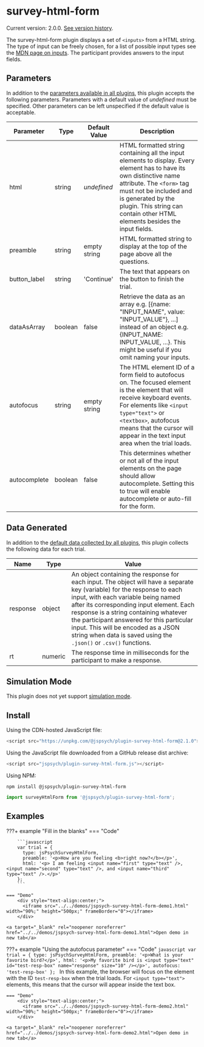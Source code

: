 # survey-html-form

Current version: 2.0.0. [See version history](https://github.com/jspsych/jsPsych/blob/main/packages/plugin-survey-html-form/CHANGELOG.md).

The survey-html-form plugin displays a set of `<inputs>` from a HTML string. The type of input can be freely chosen, for a list of possible input types see the [MDN page on inputs](https://developer.mozilla.org/en-US/docs/Web/HTML/Element/input). The participant provides answers to the input fields.

## Parameters

In addition to the [parameters available in all plugins](../overview/plugins.md#parameters-available-in-all-plugins), this plugin accepts the following parameters. Parameters with a default value of *undefined* must be specified. Other parameters can be left unspecified if the default value is acceptable.

Parameter | Type | Default Value | Description
----------|------|---------------|------------
html | string | *undefined* | HTML formatted string containing all the input elements to display. Every element has to have its own distinctive name attribute. The `<form>` tag must not be included and is generated by the plugin. This string can contain other HTML elements besides the input fields.
preamble | string | empty string | HTML formatted string to display at the top of the page above all the questions.
button_label | string |  'Continue' | The text that appears on the button to finish the trial.
dataAsArray | boolean |  false | Retrieve the data as an array e.g. [{name: "INPUT_NAME", value: "INPUT_VALUE"}, ...] instead of an object e.g. {INPUT_NAME: INPUT_VALUE, ...}. This might be useful if you omit naming your inputs.
autofocus | string | empty string | The HTML element ID of a form field to autofocus on. The focused element is the element that will receive keyboard events. For elements like `<input type="text">` or `<textbox>`, autofocus means that the cursor will appear in the text input area when the trial loads.
autocomplete | boolean | false | This determines whether or not all of the input elements on the page should allow autocomplete. Setting this to true will enable autocomplete or auto-fill for the form.

## Data Generated

In addition to the [default data collected by all plugins](../overview/plugins.md#data-collected-by-all-plugins), this plugin collects the following data for each trial.

Name | Type | Value
-----|------|------
response | object | An object containing the response for each input. The object will have a separate key (variable) for the response to each input, with each variable being named after its corresponding input element. Each response is a string containing whatever the participant answered for this particular input. This will be encoded as a JSON string when data is saved using the `.json()` or `.csv()` functions. |
rt | numeric | The response time in milliseconds for the participant to make a response. |

## Simulation Mode

This plugin does not yet support [simulation mode](../overview/simulation.md).

## Install

Using the CDN-hosted JavaScript file:

```js
<script src="https://unpkg.com/@jspsych/plugin-survey-html-form@2.1.0"></script>
```

Using the JavaScript file downloaded from a GitHub release dist archive:

```js
<script src="jspsych/plugin-survey-html-form.js"></script>
```

Using NPM:

```
npm install @jspsych/plugin-survey-html-form
```
```js
import surveyHtmlForm from '@jspsych/plugin-survey-html-form';
```

## Examples

???+ example "Fill in the blanks"
    === "Code"

        ```javascript
        var trial = {
          type: jsPsychSurveyHtmlForm,
          preamble: '<p>How are you feeling <b>right now?</b></p>',
          html: '<p> I am feeling <input name="first" type="text" />, <input name="second" type="text" />, and <input name="third" type="text" />.</p>'
        };
        ```

    === "Demo"
        <div style="text-align:center;">
          <iframe src="../../demos/jspsych-survey-html-form-demo1.html" width="90%;" height="500px;" frameBorder="0"></iframe>
        </div>

    <a target="_blank" rel="noopener noreferrer" href="../../demos/jspsych-survey-html-form-demo1.html">Open demo in new tab</a>

???+ example "Using the autofocus parameter"
    === "Code"
        ```javascript
        var trial = {
          type: jsPsychSurveyHtmlForm,
          preamble: '<p>What is your favorite bird?</p>',
          html: '<p>My favorite bird is <input type="text" id="test-resp-box" name="response" size="10" /></p>',
          autofocus: 'test-resp-box'
        };
        ```
        In this example, the browser will focus on the element with the ID `test-resp-box` when the trial loads. For `<input type="text">` elements, this means that the cursor will appear inside the text box.

    === "Demo"
        <div style="text-align:center;">
          <iframe src="../../demos/jspsych-survey-html-form-demo2.html" width="90%;" height="500px;" frameBorder="0"></iframe>
        </div>

    <a target="_blank" rel="noopener noreferrer" href="../../demos/jspsych-survey-html-form-demo2.html">Open demo in new tab</a>
